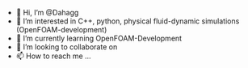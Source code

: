 - 👋 Hi, I’m @Dahagg
- 👀 I’m interested in C++, python, physical fluid-dynamic simulations (OpenFOAM-development)
- 🌱 I’m currently learning OpenFOAM-Development
- 💞️ I’m looking to collaborate on 
- 📫 How to reach me ...


